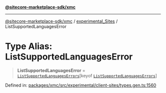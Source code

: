 [**@sitecore-marketplace-sdk/xmc**](../../../../README.md)

***

[@sitecore-marketplace-sdk/xmc](../../../../README.md) / [experimental\_Sites](../README.md) / ListSupportedLanguagesError

# Type Alias: ListSupportedLanguagesError

> **ListSupportedLanguagesError** = [`ListSupportedLanguagesErrors`](ListSupportedLanguagesErrors.md)\[keyof [`ListSupportedLanguagesErrors`](ListSupportedLanguagesErrors.md)\]

Defined in: [packages/xmc/src/experimental/client-sites/types.gen.ts:1560](https://github.com/Sitecore/marketplace-sdk/blob/main/packages/xmc/src/experimental/client-sites/types.gen.ts#L1560)
